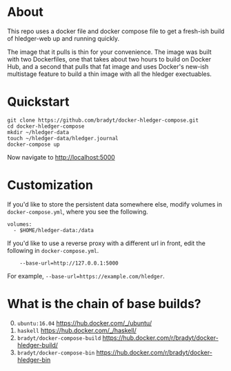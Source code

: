 
# About

This repo uses a docker file and docker compose file to get a
fresh-ish build of hledger-web up and running quickly.

The image that it pulls is thin for your convenience. The image was
built with two Dockerfiles, one that takes about two hours to build on
Docker Hub, and a second that pulls that fat image and uses Docker's
new-ish multistage feature to build a thin image with all the hledger
exectuables.

# Quickstart

```
git clone https://github.com/bradyt/docker-hledger-compose.git
cd docker-hledger-compose
mkdir ~/hledger-data
touch ~/hledger-data/hledger.journal
docker-compose up
```

Now navigate to <http://localhost:5000>

# Customization

If you'd like to store the persistent data somewhere else, modify
volumes in `docker-compose.yml`, where you see the following.

    volumes:
      - $HOME/hledger-data:/data

If you'd like to use a reverse proxy with a different url in front,
edit the following in `docker-compose.yml`.

        --base-url=http://127.0.0.1:5000

For example, `--base-url=https://example.com/hledger`.

# What is the chain of base builds?

0. `ubuntu:16.04` https://hub.docker.com/_/ubuntu/
1. `haskell` <https://hub.docker.com/_/haskell/>
2. `bradyt/docker-compose-build` <https://hub.docker.com/r/bradyt/docker-hledger-build/>
3. `bradyt/docker-compose-bin` <https://hub.docker.com/r/bradyt/docker-hledger-bin>
